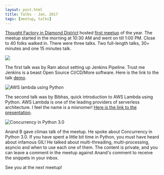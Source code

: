 ```yaml
---
layout: post.html
title: Talks - Jan, 2017
tags: [meetup, talks]
---
```


[Thought Factory in Diamond District](https://www.axisbank.com/thoughtfactory/index.html) hosted [first meetup](https://www.meetup.com/BangPypers/events/236371561/) of the year. The meetup started in the morning at 10:30 AM and went on till 1:00 PM. Close to 40 folks walked in. There were three talks. Two full-length talks, 30+ minutes and one 15 minutes talk.

<img src="https://a248.e.akamai.net/secure.meetupstatic.com/photos/event/a/d/e/b/highres_457784523.jpeg">

The first talk was by Ram about setting up Jenkins Pipeline. Trust me Jenkins is a beast Open Source CI/CD/More software. Here is the link to the talk [demo](https://github.com/mramanathan/jenkins_pipeline_demo).

<img src="https://a248.e.akamai.net/secure.meetupstatic.com/photos/event/a/e/0/a/highres_457784554.jpeg" alt="AWS lambda using Python">

The second talk was by Bibhas, quick introduction to AWS Lambda using Python. AWS Lambda is one of the leading providers of serverless architecture. I feel the name is a misnomer! [Here is the link to the presentation](https://docs.google.com/presentation/d/12fI_iKINBgRYw3kbDp2SiUmwd94oD-uZTBeeU6rfHZk/edit?usp=sharing).

<img src="https://a248.e.akamai.net/secure.meetupstatic.com/photos/event/a/e/2/6/highres_457784582.jpeg" alt="Concurrency in Python 3.0">

Anand B gave climax talk of the meetup. He spoke about Concurrency in Python 3.0. If you have spent a little bit time in Python, you must have heard about infamous GIL! He talked about multi-threading, multi-processing, asyncio and when to use each one of them. The content is private, and you can leave a comment in the meetup against Anand's comment to receive the snippets in your inbox.

See you at the next meetup!
